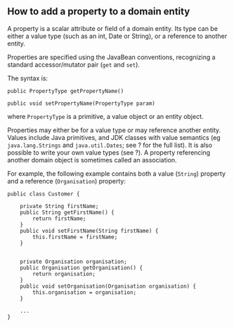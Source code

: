 How to add a property to a domain entity
----------------------------------------

[//]: # (content copied to _user-guide_xxx)

A property is a scalar attribute or field of a domain entity. Its type
can be either a value type (such as an int, Date or String), or a
reference to another entity.

Properties are specified using the JavaBean conventions, recognizing a
standard accessor/mutator pair (`get` and `set`).

The syntax is:

    public PropertyType getPropertyName() 

    public void setPropertyName(PropertyType param)

where `PropertyType` is a primitive, a value object or an entity object.

Properties may either be for a value type or may reference another
entity. Values include Java primitives, and JDK classes with value
semantics (eg `java.lang.Strings` and `java.util.Dates`; see ? for the
full list). It is also possible to write your own value types (see ?). A
property referencing another domain object is sometimes called an
association.

For example, the following example contains both a value (`String`)
property and a reference (`Organisation`) property:

    public class Customer {

        private String firstName;
        public String getFirstName() {
            return firstName;
        }
        public void setFirstName(String firstName) {
            this.firstName = firstName;
        }


        private Organisation organisation;
        public Organisation getOrganisation() {
            return organisation;
        }
        public void setOrganisation(Organisation organisation) { 
            this.organisation = organisation;
        }

        ...
    }

